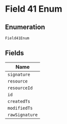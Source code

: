 
# Field 41 Enum

## Enumeration

`Field41Enum`

## Fields

| Name |
|  --- |
| `signature` |
| `resource` |
| `resourceId` |
| `id` |
| `createdTs` |
| `modifiedTs` |
| `rawSignature` |


